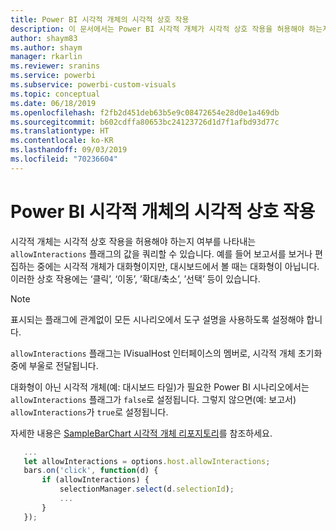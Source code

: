```yaml
---
title: Power BI 시각적 개체의 시각적 상호 작용
description: 이 문서에서는 Power BI 시각적 개체가 시각적 상호 작용을 허용해야 하는지 여부를 확인하는 방법을 설명합니다.
author: shaym83
ms.author: shaym
manager: rkarlin
ms.reviewer: sranins
ms.service: powerbi
ms.subservice: powerbi-custom-visuals
ms.topic: conceptual
ms.date: 06/18/2019
ms.openlocfilehash: f2fb2d451deb63b5e9c08472654e28d0e1a469db
ms.sourcegitcommit: b602cdffa80653bc24123726d1d7f1afbd93d77c
ms.translationtype: HT
ms.contentlocale: ko-KR
ms.lasthandoff: 09/03/2019
ms.locfileid: "70236604"
---
```

# <a name="visual-interactions-in-power-bi-visuals"></a>Power BI 시각적 개체의 시각적 상호 작용

시각적 개체는 시각적 상호 작용을 허용해야 하는지 여부를 나타내는 `allowInteractions` 플래그의 값을 쿼리할 수 있습니다. 예를 들어 보고서를 보거나 편집하는 중에는 시각적 개체가 대화형이지만, 대시보드에서 볼 때는 대화형이 아닙니다. 이러한 상호 작용에는 ‘클릭’, ‘이동’, ’확대/축소’, ’선택’ 등이 있습니다.     

> [!NOTE]
> 표시되는 플래그에 관계없이 모든 시나리오에서 도구 설명을 사용하도록 설정해야 합니다.

`allowInteractions` 플래그는 IVisualHost 인터페이스의 멤버로, 시각적 개체 초기화 중에 부울로 전달됩니다.

대화형이 아닌 시각적 개체(예: 대시보드 타일)가 필요한 Power BI 시나리오에서는 `allowInteractions` 플래그가 `false`로 설정됩니다. 그렇지 않으면(예: 보고서) `allowInteractions`가 `true`로 설정됩니다.

자세한 내용은 [SampleBarChart 시각적 개체 리포지토리](https://github.com/Microsoft/PowerBI-visuals-sampleBarChart/commit/59a47935d8f5272ce145fe804193599ddb7e2001)를 참조하세요.

```typescript
   ...
   let allowInteractions = options.host.allowInteractions;
   bars.on('click', function(d) {
       if (allowInteractions) {
           selectionManager.select(d.selectionId);
           ...
       }
   });
```
